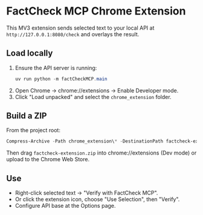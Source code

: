 # FactCheck MCP Chrome Extension

This MV3 extension sends selected text to your local API at `http://127.0.0.1:8080/check` and overlays the result.

## Load locally
1. Ensure the API server is running:
   ```powershell
   uv run python -m factCheckMCP.main
   ```
2. Open Chrome → chrome://extensions → Enable Developer mode.
3. Click "Load unpacked" and select the `chrome_extension` folder.

## Build a ZIP
From the project root:
```powershell
Compress-Archive -Path chrome_extension\* -DestinationPath factcheck-extension.zip -Force
```
Then drag `factcheck-extension.zip` into chrome://extensions (Dev mode) or upload to the Chrome Web Store.

## Use
- Right-click selected text → "Verify with FactCheck MCP".
- Or click the extension icon, choose "Use Selection", then "Verify".
- Configure API base at the Options page.
